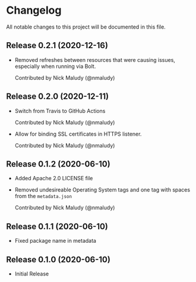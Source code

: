# Changelog

All notable changes to this project will be documented in this file.

## Release 0.2.1 (2020-12-16)

- Removed refreshes between resources that were causing issues, especially when running via Bolt.

  Contributed by Nick Maludy (@nmaludy)

## Release 0.2.0 (2020-12-11)

- Switch from Travis to GitHub Actions

  Contributed by Nick Maludy (@nmaludy)
  
- Allow for binding SSL certificates in HTTPS listener.

  Contributed by Nick Maludy (@nmaludy)

## Release 0.1.2 (2020-06-10)

- Added Apache 2.0 LICENSE file
- Removed undesireable Operating System tags and one tag with spaces from the `metadata.json`

  Contributed by Nick Maludy (@nmaludy)

## Release 0.1.1 (2020-06-10)

- Fixed package name in metadata

## Release 0.1.0 (2020-06-10)

- Initial Release

